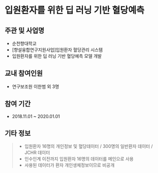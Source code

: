 # 입원환자를 위한 딥 러닝 기반 혈당예측 
 
## 주관 및 사업명
- 순천향대학교
- [향설융합연구지원사업]입원환자 혈당관리 시스템
- 입원환자를 위한 딥 러닝 기반 혈당예측 모델 개발

## 교내 참여인원
- 연구보조원 이한범 외 3명

## 참여 기간
- 2018.11.01 ~ 2020.01.01

## 기타 정보    
> - 입원환자 16명의 개인정보 및 혈당데이터 / 300명의 일반환자 데이터 / JCHR 데이터   
> - 인수인계 이전까지 입원환자 16명의 데이터를 메인으로 사용   
> - 사용된 데이터가 환자 개인생체정보이므로 비공개
